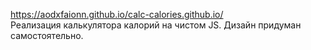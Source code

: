 https://aodxfaionn.github.io/calc-calories.github.io/
<br>Реализация калькулятора калорий на чистом JS. Дизайн придуман самостоятельно.
